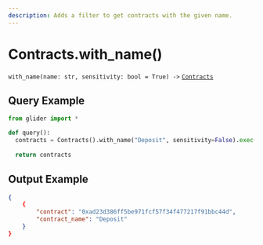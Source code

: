 ```yaml
---
description: Adds a filter to get contracts with the given name.
---
```


# Contracts.with\_name()

`with_name(name: str, sensitivity: bool = True) ->` [`Contracts`](./)

## Query Example

```python
from glider import *

def query():
  contracts = Contracts().with_name("Deposit", sensitivity=False).exec(1)
  
  return contracts
```

## Output Example

```json
{
    {
        "contract": "0xad23d386ff5be971fcf57f34f477217f91bbc44d",
        "contract_name": "Deposit"
    }
}
```
